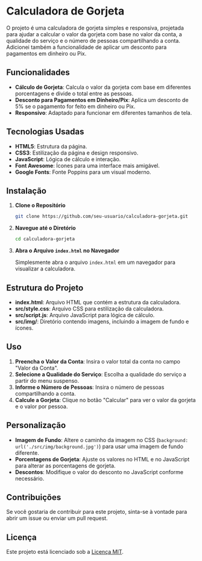 # Calculadora de Gorjeta

O projeto é uma calculadora de gorjeta simples e responsiva, projetada para ajudar a calcular o valor da gorjeta com base no valor da conta, a qualidade do serviço e o número de pessoas compartilhando a conta. Adicionei também a funcionalidade de aplicar um desconto para pagamentos em dinheiro ou Pix.

## Funcionalidades

- **Cálculo de Gorjeta**: Calcula o valor da gorjeta com base em diferentes porcentagens e divide o total entre as pessoas.
- **Desconto para Pagamentos em Dinheiro/Pix**: Aplica um desconto de 5% se o pagamento for feito em dinheiro ou Pix.
- **Responsivo**: Adaptado para funcionar em diferentes tamanhos de tela.

## Tecnologias Usadas

- **HTML5**: Estrutura da página.
- **CSS3**: Estilização da página e design responsivo.
- **JavaScript**: Lógica de cálculo e interação.
- **Font Awesome**: Ícones para uma interface mais amigável.
- **Google Fonts**: Fonte Poppins para um visual moderno.

## Instalação

1. **Clone o Repositório**

   ```bash
   git clone https://github.com/seu-usuario/calculadora-gorjeta.git
   ```
2. **Navegue até o Diretório**

   ```bash
   cd calculadora-gorjeta
   ```
3. **Abra o Arquivo `index.html` no Navegador**

   Simplesmente abra o arquivo `index.html` em um navegador para visualizar a calculadora.

## Estrutura do Projeto

- **index.html**: Arquivo HTML que contém a estrutura da calculadora.
- **src/style.css**: Arquivo CSS para estilização da calculadora.
- **src/script.js**: Arquivo JavaScript para lógica de cálculo.
- **src/img/**: Diretório contendo imagens, incluindo a imagem de fundo e ícones.

## Uso

1. **Preencha o Valor da Conta**: Insira o valor total da conta no campo "Valor da Conta".
2. **Selecione a Qualidade do Serviço**: Escolha a qualidade do serviço a partir do menu suspenso.
3. **Informe o Número de Pessoas**: Insira o número de pessoas compartilhando a conta.
4. **Calcule a Gorjeta**: Clique no botão "Calcular" para ver o valor da gorjeta e o valor por pessoa.

## Personalização

- **Imagem de Fundo**: Altere o caminho da imagem no CSS (`background: url('./src/img/background.jpg')`) para usar uma imagem de fundo diferente.
- **Porcentagens de Gorjeta**: Ajuste os valores no HTML e no JavaScript para alterar as porcentagens de gorjeta.
- **Descontos**: Modifique o valor do desconto no JavaScript conforme necessário.

## Contribuições

Se você gostaria de contribuir para este projeto, sinta-se à vontade para abrir um issue ou enviar um pull request.

## Licença

Este projeto está licenciado sob a [Licença MIT](LICENSE).
